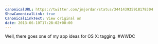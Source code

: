 ```yaml
---
canonicalURL: https://twitter.com/jmjordan/status/344143935918178304
ShowCanonicalLink: true
CanonicalLinkText: View original on
date: 2013-06-10T17:28:02+00:00
---
```

Well, there goes one of my app ideas for OS X: tagging. #WWDC